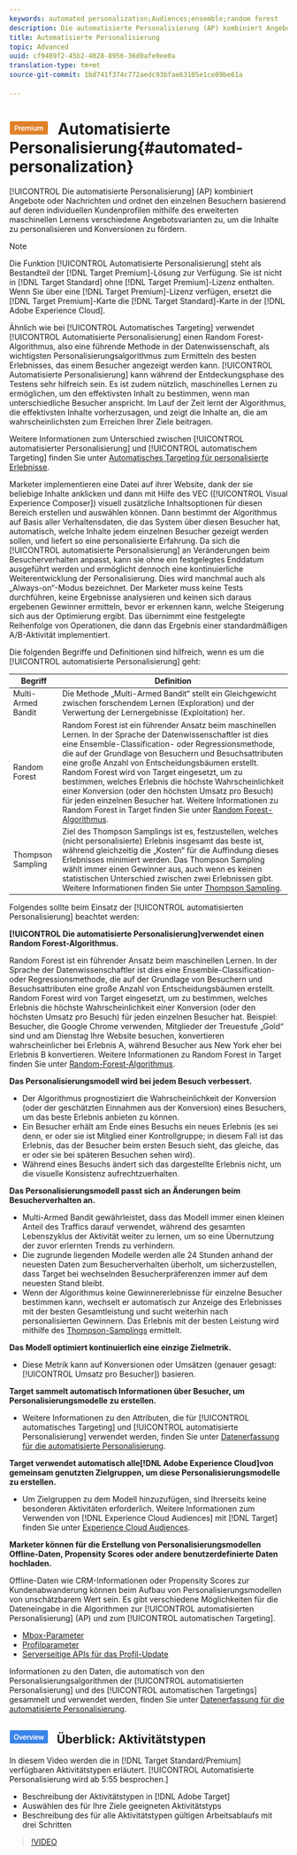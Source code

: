 ```yaml
---
keywords: automated personalization;Audiences;ensemble;random forest
description: Die automatisierte Personalisierung (AP) kombiniert Angebote oder Nachrichten und ordnet den einzelnen Besuchern basierend auf deren individuellen Kundenprofilen mithilfe des erweiterten maschinellen Lernens verschiedene Angebotsvarianten zu, um die Inhalte zu personalisieren und Konversionen zu fördern.
title: Automatisierte Personalisierung
topic: Advanced
uuid: cf9489f2-45b2-4028-8956-36d0afe0ee0a
translation-type: tm+mt
source-git-commit: 1bd741f374c772aedc93bfae63105e1ce09be61a

---
```



# ![PREMIUM](/help/assets/premium.png) Automatisierte Personalisierung{#automated-personalization}

[!UICONTROL Die automatisierte Personalisierung] (AP) kombiniert Angebote oder Nachrichten und ordnet den einzelnen Besuchern basierend auf deren individuellen Kundenprofilen mithilfe des erweiterten maschinellen Lernens verschiedene Angebotsvarianten zu, um die Inhalte zu personalisieren und Konversionen zu fördern.

>[!NOTE]
>
>Die Funktion [!UICONTROL Automatisierte Personalisierung] steht als Bestandteil der [!DNL Target Premium]-Lösung zur Verfügung. Sie ist nicht in [!DNL Target Standard] ohne [!DNL Target Premium]-Lizenz enthalten. Wenn Sie über eine [!DNL Target Premium]-Lizenz verfügen, ersetzt die [!DNL Target Premium]-Karte die [!DNL Target Standard]-Karte in der [!DNL Adobe Experience Cloud].

Ähnlich wie bei [!UICONTROL Automatisches Targeting] verwendet [!UICONTROL Automatisierte Personalisierung] einen Random Forest-Algorithmus, also eine führende Methode in der Datenwissenschaft, als wichtigsten Personalisierungsalgorithmus zum Ermitteln des besten Erlebnisses, das einem Besucher angezeigt werden kann. [!UICONTROL Automatisierte Personalisierung] kann während der Entdeckungsphase des Testens sehr hilfreich sein. Es ist zudem nützlich, maschinelles Lernen zu ermöglichen, um den effektivsten Inhalt zu bestimmen, wenn man unterschiedliche Besucher anspricht. Im Lauf der Zeit lernt der Algorithmus, die effektivsten Inhalte vorherzusagen, und zeigt die Inhalte an, die am wahrscheinlichsten zum Erreichen Ihrer Ziele beitragen.

Weitere Informationen zum Unterschied zwischen [!UICONTROL automatisierter Personalisierung] und [!UICONTROL automatischem Targeting] finden Sie unter [Automatisches Targeting für personalisierte Erlebnisse](../../c-activities/auto-target-to-optimize.md#concept_67779E5B7F67427A97D7EA2A6FB919B3).

Marketer implementieren eine Datei auf ihrer Website, dank der sie beliebige Inhalte anklicken und dann mit Hilfe des VEC ([!UICONTROL Visual Experience Composer]) visuell zusätzliche Inhaltsoptionen für diesen Bereich erstellen und auswählen können. Dann bestimmt der Algorithmus auf Basis aller Verhaltensdaten, die das System über diesen Besucher hat, automatisch, welche Inhalte jedem einzelnen Besucher gezeigt werden sollen, und liefert so eine personalisierte Erfahrung. Da sich die [!UICONTROL automatisierte Personalisierung] an Veränderungen beim Besucherverhalten anpasst, kann sie ohne ein festgelegtes Enddatum ausgeführt werden und ermöglicht dennoch eine kontinuierliche Weiterentwicklung der Personalisierung. Dies wird manchmal auch als „Always-on“-Modus bezeichnet. Der Marketer muss keine Tests durchführen, keine Ergebnisse analysieren und keinen sich daraus ergebenen Gewinner ermitteln, bevor er erkennen kann, welche Steigerung sich aus der Optimierung ergibt. Das übernimmt eine festgelegte Reihenfolge von Operationen, die dann das Ergebnis einer standardmäßigen A/B-Aktivität implementiert.

Die folgenden Begriffe und Definitionen sind hilfreich, wenn es um die [!UICONTROL automatisierte Personalisierung] geht:

| Begriff | Definition |
|---|---|
| Multi-Armed Bandit | Die Methode „Multi-Armed Bandit“ stellt ein Gleichgewicht zwischen forschendem Lernen (Exploration) und der Verwertung der Lernergebnisse (Exploitation) her. |
| Random Forest | Random Forest ist ein führender Ansatz beim maschinellen Lernen. In der Sprache der Datenwissenschaftler ist dies eine Ensemble-Classification- oder Regressionsmethode, die auf der Grundlage von Besuchern und Besuchsattributen eine große Anzahl von Entscheidungsbäumen erstellt. Random Forest wird von Target eingesetzt, um zu bestimmen, welches Erlebnis die höchste Wahrscheinlichkeit einer Konversion (oder den höchsten Umsatz pro Besuch) für jeden einzelnen Besucher hat. Weitere Informationen zu Random Forest in Target finden Sie unter  [Random Forest-Algorithmus](../../c-activities/t-automated-personalization/algo-random-forest.md#concept_48F3CDAA16A848D2A84CDCD19DAAE3AA). |
| Thompson Sampling | Ziel des Thompson Samplings ist es, festzustellen, welches (nicht personalisierte) Erlebnis insgesamt das beste ist, während gleichzeitig die „Kosten“ für die Auffindung dieses Erlebnisses minimiert werden. Das Thompson Sampling wählt immer einen Gewinner aus, auch wenn es keinen statistischen Unterschied zwischen zwei Erlebnissen gibt. Weitere Informationen finden Sie unter [Thompson Sampling](https://en.wikipedia.org/wiki/Thompson_sampling). |

Folgendes sollte beim Einsatz der [!UICONTROL automatisierten Personalisierung] beachtet werden:

**[!UICONTROL Die automatisierte Personalisierung]verwendet einen Random Forest-Algorithmus.**

Random Forest ist ein führender Ansatz beim maschinellen Lernen. In der Sprache der Datenwissenschaftler ist dies eine Ensemble-Classification- oder Regressionsmethode, die auf der Grundlage von Besuchern und Besuchsattributen eine große Anzahl von Entscheidungsbäumen erstellt. Random Forest wird von Target eingesetzt, um zu bestimmen, welches Erlebnis die höchste Wahrscheinlichkeit einer Konversion (oder den höchsten Umsatz pro Besuch) für jeden einzelnen Besucher hat. Beispiel: Besucher, die Google Chrome verwenden, Mitglieder der Treuestufe „Gold“ sind und am Dienstag Ihre Website besuchen, konvertieren wahrscheinlicher bei Erlebnis A, während Besucher aus New York eher bei Erlebnis B konvertieren. Weitere Informationen zu Random Forest in Target finden Sie unter  [Random-Forest-Algorithmus](../../c-activities/t-automated-personalization/algo-random-forest.md#concept_48F3CDAA16A848D2A84CDCD19DAAE3AA).

**Das Personalisierungsmodell wird bei jedem Besuch verbessert.**

* Der Algorithmus prognostiziert die Wahrscheinlichkeit der Konversion (oder der geschätzten Einnahmen aus der Konversion) eines Besuchers, um das beste Erlebnis anbieten zu können.
* Ein Besucher erhält am Ende eines Besuchs ein neues Erlebnis (es sei denn, er oder sie ist Mitglied einer Kontrollgruppe; in diesem Fall ist das Erlebnis, das der Besucher beim ersten Besuch sieht, das gleiche, das er oder sie bei späteren Besuchen sehen wird).
* Während eines Besuchs ändert sich das dargestellte Erlebnis nicht, um die visuelle Konsistenz aufrechtzuerhalten.

**Das Personalisierungsmodell passt sich an Änderungen beim Besucherverhalten an.**

* Multi-Armed Bandit gewährleistet, dass das Modell immer einen kleinen Anteil des Traffics darauf verwendet, während des gesamten Lebenszyklus der Aktivität weiter zu lernen, um so eine Übernutzung der zuvor erlernten Trends zu verhindern.
* Die zugrunde liegenden Modelle werden alle 24 Stunden anhand der neuesten Daten zum Besucherverhalten überholt, um sicherzustellen, dass Target bei wechselnden Besucherpräferenzen immer auf dem neuesten Stand bleibt.
* Wenn der Algorithmus keine Gewinnererlebnisse für einzelne Besucher bestimmen kann, wechselt er automatisch zur Anzeige des Erlebnisses mit der besten Gesamtleistung und sucht weiterhin nach personalisierten Gewinnern. Das Erlebnis mit der besten Leistung wird mithilfe des [Thompson-Samplings](https://en.wikipedia.org/wiki/Thompson_sampling) ermittelt.

**Das Modell optimiert kontinuierlich eine einzige Zielmetrik.**

* Diese Metrik kann auf Konversionen oder Umsätzen (genauer gesagt: [!UICONTROL Umsatz pro Besucher]) basieren.

**Target sammelt automatisch Informationen über Besucher, um Personalisierungsmodelle zu erstellen.**

* Weitere Informationen zu den Attributen, die für [!UICONTROL automatisches Targeting] und [!UICONTROL automatisierte Personalisierung] verwendet werden, finden Sie unter [Datenerfassung für die automatisierte Personalisierung](../../c-activities/t-automated-personalization/ap-data.md#reference_255BD3DE7AD04DC9B766E0BC78961058).

**Target verwendet automatisch alle[!DNL Adobe Experience Cloud]von gemeinsam genutzten Zielgruppen, um diese Personalisierungsmodelle zu erstellen.**

* Um Zielgruppen zu dem Modell hinzuzufügen, sind Ihrerseits keine besonderen Aktivitäten erforderlich. Weitere Informationen zum Verwenden von [!DNL Experience Cloud Audiences] mit [!DNL Target] finden Sie unter [Experience Cloud Audiences](../../c-integrating-target-with-mac/mmp.md#concept_F4863DE4C92D4805AB690B4B3D487969).

**Marketer können für die Erstellung von Personalisierungsmodellen Offline-Daten, Propensity Scores oder andere benutzerdefinierte Daten hochladen.**

Offline-Daten wie CRM-Informationen oder Propensity Scores zur Kundenabwanderung können beim Aufbau von Personalisierungsmodellen von unschätzbarem Wert sein. Es gibt verschiedene Möglichkeiten für die Dateneingabe in die Algorithmen zur [!UICONTROL automatisierten Personalisierung] (AP) und zum [!UICONTROL automatischen Targeting].

* [Mbox-Parameter](../../c-implementing-target/c-considerations-before-you-implement-target/c-methods-to-get-data-into-target/methods-to-get-data-into-target.md#concept_0069C0EFB56C4700BB33F2F35C2B9B17)
* [Profilparameter](../../c-implementing-target/c-considerations-before-you-implement-target/c-methods-to-get-data-into-target/methods-to-get-data-into-target.md#concept_0069C0EFB56C4700BB33F2F35C2B9B17)
* [Serverseitige APIs für das Profil-Update](../../c-implementing-target/c-considerations-before-you-implement-target/c-methods-to-get-data-into-target/methods-to-get-data-into-target.md#concept_0069C0EFB56C4700BB33F2F35C2B9B17)

Informationen zu den Daten, die automatisch von den Personalisierungsalgorithmen der [!UICONTROL automatisierten Personalisierung] und des [!UICONTROL automatischen Targetings] gesammelt und verwendet werden, finden Sie unter [Datenerfassung für die automatisierte Personalisierung](../../c-activities/t-automated-personalization/ap-data.md#reference_255BD3DE7AD04DC9B766E0BC78961058).

## ![Schulungsvideo zum](/help/assets/overview.png) Überblick: Aktivitätstypen

In diesem Video werden die in [!DNL Target Standard/Premium] verfügbaren Aktivitätstypen erläutert. [!UICONTROL Automatisierte Personalisierung wird ab 5:55 besprochen.]

* Beschreibung der Aktivitätstypen in [!DNL Adobe Target]
* Auswählen des für Ihre Ziele geeigneten Aktivitätstyps
* Beschreibung des für alle Aktivitätstypen gültigen Arbeitsablaufs mit drei Schritten

>[!VIDEO](https://video.tv.adobe.com/v/17386)